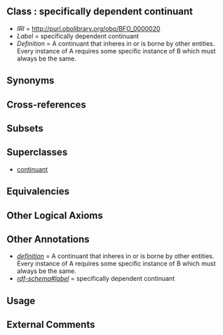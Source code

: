 
## Class : specifically dependent continuant

 * *IRI* = http://purl.obolibrary.org/obo/BFO_0000020
 * *Label* = specifically dependent continuant
 * *Definition* = A continuant that inheres in or is borne by other entities. Every instance of A requires some specific instance of B which must always be the same.

## Synonyms


## Cross-references


## Subsets


## Superclasses

 * [continuant](../../BFO/02/BFO_0000002.md)

## Equivalencies


## Other Logical Axioms


## Other Annotations

 * *[definition](../../IAO/15/IAO_0000115.md)* = A continuant that inheres in or is borne by other entities. Every instance of A requires some specific instance of B which must always be the same.
 * *[rdf-schema#label](../../el/rdf-schema#label.md)* = specifically dependent continuant

## Usage


## External Comments

